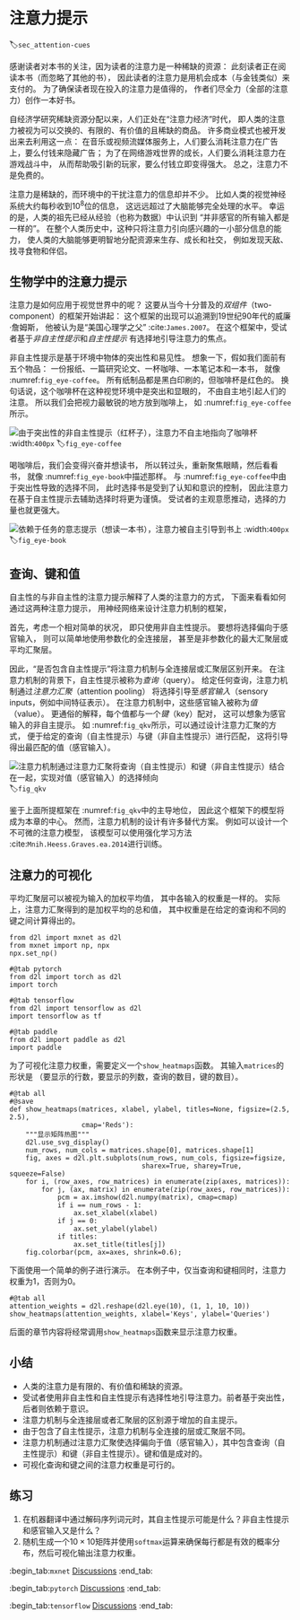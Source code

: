 # 注意力提示
:label:`sec_attention-cues`

感谢读者对本书的关注，因为读者的注意力是一种稀缺的资源：
此刻读者正在阅读本书（而忽略了其他的书），
因此读者的注意力是用机会成本（与金钱类似）来支付的。
为了确保读者现在投入的注意力是值得的，
作者们尽全力（全部的注意力）创作一本好书。

自经济学研究稀缺资源分配以来，人们正处在“注意力经济”时代，
即人类的注意力被视为可以交换的、有限的、有价值的且稀缺的商品。
许多商业模式也被开发出来去利用这一点：
在音乐或视频流媒体服务上，人们要么消耗注意力在广告上，要么付钱来隐藏广告；
为了在网络游戏世界的成长，人们要么消耗注意力在游戏战斗中，
从而帮助吸引新的玩家，要么付钱立即变得强大。
总之，注意力不是免费的。

注意力是稀缺的，而环境中的干扰注意力的信息却并不少。
比如人类的视觉神经系统大约每秒收到$10^8$位的信息，
这远远超过了大脑能够完全处理的水平。
幸运的是，人类的祖先已经从经验（也称为数据）中认识到
“并非感官的所有输入都是一样的”。
在整个人类历史中，这种只将注意力引向感兴趣的一小部分信息的能力，
使人类的大脑能够更明智地分配资源来生存、成长和社交，
例如发现天敌、找寻食物和伴侣。

## 生物学中的注意力提示

注意力是如何应用于视觉世界中的呢？
这要从当今十分普及的*双组件*（two-component）的框架开始讲起：
这个框架的出现可以追溯到19世纪90年代的威廉·詹姆斯，
他被认为是“美国心理学之父” :cite:`James.2007`。
在这个框架中，受试者基于*非自主性提示*和*自主性提示*
有选择地引导注意力的焦点。

非自主性提示是基于环境中物体的突出性和易见性。
想象一下，假如我们面前有五个物品：
一份报纸、一篇研究论文、一杯咖啡、一本笔记本和一本书，
就像 :numref:`fig_eye-coffee`。
所有纸制品都是黑白印刷的，但咖啡杯是红色的。
换句话说，这个咖啡杯在这种视觉环境中是突出和显眼的，
不由自主地引起人们的注意。
所以我们会把视力最敏锐的地方放到咖啡上，
如 :numref:`fig_eye-coffee`所示。

![由于突出性的非自主性提示（红杯子），注意力不自主地指向了咖啡杯](../img/eye-coffee.svg)
:width:`400px`
:label:`fig_eye-coffee`

喝咖啡后，我们会变得兴奋并想读书，
所以转过头，重新聚焦眼睛，然后看看书，
就像 :numref:`fig_eye-book`中描述那样。
与 :numref:`fig_eye-coffee`中由于突出性导致的选择不同，
此时选择书是受到了认知和意识的控制，
因此注意力在基于自主性提示去辅助选择时将更为谨慎。
受试者的主观意愿推动，选择的力量也就更强大。

![依赖于任务的意志提示（想读一本书），注意力被自主引导到书上](../img/eye-book.svg)
:width:`400px`
:label:`fig_eye-book`

## 查询、键和值

自主性的与非自主性的注意力提示解释了人类的注意力的方式，
下面来看看如何通过这两种注意力提示，
用神经网络来设计注意力机制的框架，

首先，考虑一个相对简单的状况，
即只使用非自主性提示。
要想将选择偏向于感官输入，
则可以简单地使用参数化的全连接层，
甚至是非参数化的最大汇聚层或平均汇聚层。

因此，“是否包含自主性提示”将注意力机制与全连接层或汇聚层区别开来。
在注意力机制的背景下，自主性提示被称为*查询*（query）。
给定任何查询，注意力机制通过*注意力汇聚*（attention pooling）
将选择引导至*感官输入*（sensory inputs，例如中间特征表示）。
在注意力机制中，这些感官输入被称为*值*（value）。
更通俗的解释，每个值都与一个*键*（key）配对，
这可以想象为感官输入的非自主提示。
如 :numref:`fig_qkv`所示，可以通过设计注意力汇聚的方式，
便于给定的查询（自主性提示）与键（非自主性提示）进行匹配，
这将引导得出最匹配的值（感官输入）。

![注意力机制通过注意力汇聚将*查询*（自主性提示）和*键*（非自主性提示）结合在一起，实现对*值*（感官输入）的选择倾向](../img/qkv.svg)
:label:`fig_qkv`

鉴于上面所提框架在 :numref:`fig_qkv`中的主导地位，
因此这个框架下的模型将成为本章的中心。
然而，注意力机制的设计有许多替代方案。
例如可以设计一个不可微的注意力模型，
该模型可以使用强化学习方法 :cite:`Mnih.Heess.Graves.ea.2014`进行训练。

## 注意力的可视化

平均汇聚层可以被视为输入的加权平均值，
其中各输入的权重是一样的。
实际上，注意力汇聚得到的是加权平均的总和值，
其中权重是在给定的查询和不同的键之间计算得出的。

```{.python .input}
from d2l import mxnet as d2l
from mxnet import np, npx
npx.set_np()
```

```{.python .input}
#@tab pytorch
from d2l import torch as d2l
import torch
```

```{.python .input}
#@tab tensorflow
from d2l import tensorflow as d2l
import tensorflow as tf
```

```{.python .input}
#@tab paddle
from d2l import paddle as d2l
import paddle
```

为了可视化注意力权重，需要定义一个`show_heatmaps`函数。
其输入`matrices`的形状是
（要显示的行数，要显示的列数，查询的数目，键的数目）。

```{.python .input}
#@tab all
#@save
def show_heatmaps(matrices, xlabel, ylabel, titles=None, figsize=(2.5, 2.5),
                  cmap='Reds'):
    """显示矩阵热图"""
    d2l.use_svg_display()
    num_rows, num_cols = matrices.shape[0], matrices.shape[1]
    fig, axes = d2l.plt.subplots(num_rows, num_cols, figsize=figsize,
                                 sharex=True, sharey=True, squeeze=False)
    for i, (row_axes, row_matrices) in enumerate(zip(axes, matrices)):
        for j, (ax, matrix) in enumerate(zip(row_axes, row_matrices)):
            pcm = ax.imshow(d2l.numpy(matrix), cmap=cmap)
            if i == num_rows - 1:
                ax.set_xlabel(xlabel)
            if j == 0:
                ax.set_ylabel(ylabel)
            if titles:
                ax.set_title(titles[j])
    fig.colorbar(pcm, ax=axes, shrink=0.6);
```

下面使用一个简单的例子进行演示。
在本例子中，仅当查询和键相同时，注意力权重为1，否则为0。

```{.python .input}
#@tab all
attention_weights = d2l.reshape(d2l.eye(10), (1, 1, 10, 10))
show_heatmaps(attention_weights, xlabel='Keys', ylabel='Queries')
```

后面的章节内容将经常调用`show_heatmaps`函数来显示注意力权重。

## 小结

* 人类的注意力是有限的、有价值和稀缺的资源。
* 受试者使用非自主性和自主性提示有选择性地引导注意力。前者基于突出性，后者则依赖于意识。
* 注意力机制与全连接层或者汇聚层的区别源于增加的自主提示。
* 由于包含了自主性提示，注意力机制与全连接的层或汇聚层不同。
* 注意力机制通过注意力汇聚使选择偏向于值（感官输入），其中包含查询（自主性提示）和键（非自主性提示）。键和值是成对的。
* 可视化查询和键之间的注意力权重是可行的。

## 练习

1. 在机器翻译中通过解码序列词元时，其自主性提示可能是什么？非自主性提示和感官输入又是什么？
1. 随机生成一个$10 \times 10$矩阵并使用`softmax`运算来确保每行都是有效的概率分布，然后可视化输出注意力权重。

:begin_tab:`mxnet`
[Discussions](https://discuss.d2l.ai/t/5763)
:end_tab:

:begin_tab:`pytorch`
[Discussions](https://discuss.d2l.ai/t/5764)
:end_tab:

:begin_tab:`tensorflow`
[Discussions](https://discuss.d2l.ai/t/5765)
:end_tab:
